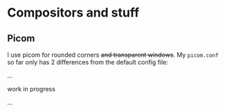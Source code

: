 # Compositors and stuff

## Picom

I use picom for rounded corners ~~and transparent windows~~. My `picom.conf` so far only has 2 differences from the default config file:

...

work in progress


...

